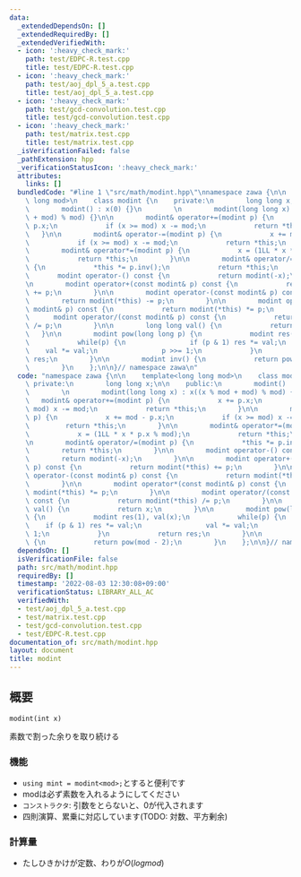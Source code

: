 ```yaml
---
data:
  _extendedDependsOn: []
  _extendedRequiredBy: []
  _extendedVerifiedWith:
  - icon: ':heavy_check_mark:'
    path: test/EDPC-R.test.cpp
    title: test/EDPC-R.test.cpp
  - icon: ':heavy_check_mark:'
    path: test/aoj_dpl_5_a.test.cpp
    title: test/aoj_dpl_5_a.test.cpp
  - icon: ':heavy_check_mark:'
    path: test/gcd-convolution.test.cpp
    title: test/gcd-convolution.test.cpp
  - icon: ':heavy_check_mark:'
    path: test/matrix.test.cpp
    title: test/matrix.test.cpp
  _isVerificationFailed: false
  _pathExtension: hpp
  _verificationStatusIcon: ':heavy_check_mark:'
  attributes:
    links: []
  bundledCode: "#line 1 \"src/math/modint.hpp\"\nnamespace zawa {\n\n    template<long\
    \ long mod>\n    class modint {\n    private:\n        long long x;\n\n    public:\n\
    \        modint() : x(0) {}\n        \n        modint(long long x) : x((x % mod\
    \ + mod) % mod) {}\n\n        modint& operator+=(modint p) {\n            x +=\
    \ p.x;\n            if (x >= mod) x -= mod;\n            return *this;\n     \
    \   }\n\n        modint& operator-=(modint p) {\n            x += mod - p.x;\n\
    \            if (x >= mod) x -= mod;\n            return *this;\n        }\n\n\
    \        modint& operator*=(modint p) {\n            x = (1LL * x * p.x % mod);\n\
    \            return *this;\n        }\n\n        modint& operator/=(modint p)\
    \ {\n            *this *= p.inv();\n            return *this;\n        }\n\n \
    \       modint operator-() const {\n            return modint(-x);\n        }\n\
    \n        modint operator+(const modint& p) const {\n            return modint(*this)\
    \ += p;\n        }\n\n        modint operator-(const modint& p) const {\n    \
    \        return modint(*this) -= p;\n        }\n\n        modint operator*(const\
    \ modint& p) const {\n            return modint(*this) *= p;\n        }\n\n  \
    \      modint operator/(const modint& p) const {\n            return modint(*this)\
    \ /= p;\n        }\n\n        long long val() {\n            return x;\n     \
    \   }\n\n        modint pow(long long p) {\n            modint res(1), val(x);\n\
    \            while(p) {\n                if (p & 1) res *= val;\n            \
    \    val *= val;\n                p >>= 1;\n            }\n            return\
    \ res;\n        }\n\n        modint inv() {\n            return pow(mod - 2);\n\
    \        }\n    };\n\n}// namespace zawa\n"
  code: "namespace zawa {\n\n    template<long long mod>\n    class modint {\n   \
    \ private:\n        long long x;\n\n    public:\n        modint() : x(0) {}\n\
    \        \n        modint(long long x) : x((x % mod + mod) % mod) {}\n\n     \
    \   modint& operator+=(modint p) {\n            x += p.x;\n            if (x >=\
    \ mod) x -= mod;\n            return *this;\n        }\n\n        modint& operator-=(modint\
    \ p) {\n            x += mod - p.x;\n            if (x >= mod) x -= mod;\n   \
    \         return *this;\n        }\n\n        modint& operator*=(modint p) {\n\
    \            x = (1LL * x * p.x % mod);\n            return *this;\n        }\n\
    \n        modint& operator/=(modint p) {\n            *this *= p.inv();\n    \
    \        return *this;\n        }\n\n        modint operator-() const {\n    \
    \        return modint(-x);\n        }\n\n        modint operator+(const modint&\
    \ p) const {\n            return modint(*this) += p;\n        }\n\n        modint\
    \ operator-(const modint& p) const {\n            return modint(*this) -= p;\n\
    \        }\n\n        modint operator*(const modint& p) const {\n            return\
    \ modint(*this) *= p;\n        }\n\n        modint operator/(const modint& p)\
    \ const {\n            return modint(*this) /= p;\n        }\n\n        long long\
    \ val() {\n            return x;\n        }\n\n        modint pow(long long p)\
    \ {\n            modint res(1), val(x);\n            while(p) {\n            \
    \    if (p & 1) res *= val;\n                val *= val;\n                p >>=\
    \ 1;\n            }\n            return res;\n        }\n\n        modint inv()\
    \ {\n            return pow(mod - 2);\n        }\n    };\n\n}// namespace zawa\n"
  dependsOn: []
  isVerificationFile: false
  path: src/math/modint.hpp
  requiredBy: []
  timestamp: '2022-08-03 12:30:08+09:00'
  verificationStatus: LIBRARY_ALL_AC
  verifiedWith:
  - test/aoj_dpl_5_a.test.cpp
  - test/matrix.test.cpp
  - test/gcd-convolution.test.cpp
  - test/EDPC-R.test.cpp
documentation_of: src/math/modint.hpp
layout: document
title: modint
---
```


## 概要
```
modint(int x)
```
素数で割った余りを取り続ける

### 機能
* `using mint = modint<mod>;`とすると便利です
* modは必ず素数を入れるようにしてください
* `コンストラクタ`: 引数をとらないと、0が代入されます
* 四則演算、累乗に対応しています(TODO: 対数、平方剰余)


### 計算量
* たしひきかけが定数、わりが$O(logmod)$

